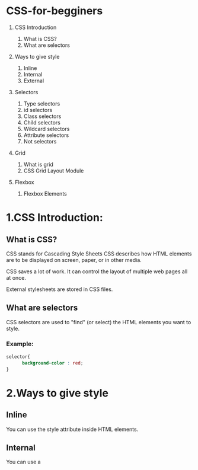 # CSS-for-begginers

1. CSS Introduction
   1. What is CSS?
   2. What are selectors
      
2. Ways to give style
   1. Inline
   2. Internal
   3. External
3. Selectors
   1. Type selectors
   2. id selectors
   3. Class selectors
   4. Child selectors
   5. Wildcard selectors
   6. Attribute selectors
   7. Not selectors
  

4. Grid
   1. What is grid
   2. CSS Grid Layout Module
5. Flexbox
   1. Flexbox Elements


# 1.CSS Introduction:

## What is CSS?

CSS stands for Cascading Style Sheets
CSS describes how HTML elements are to be displayed on screen, paper, or in other media.

CSS saves a lot of work. It can control the layout of multiple web pages all at once.

External stylesheets are stored in CSS files.

## What are selectors

CSS selectors are used to "find" (or select) the HTML elements you want to style.

### Example:

```css
selector{
      background-color : red;
}
```


# 2.Ways to give style

## Inline

You can use the style attribute inside HTML elements.

## Internal 

You can use a <style> element in the <head> section.

## External

You can use <link> element to link to an external CSS file.

# 3.Selectors

## Type selectors:

you should use the type of your element.
For example if you wanna give style to paragraphs you can use `p`

```css

p{
   background-color : blue;
}
```

## id selector

yo should first give an id to the element that you want, then use the id with a # to give style to it.

For example if we wanna give style to `<p id="p1">Hello World</p>`

```css

#p1{
   color : green;
}
```

## Class selectors

HTML👇👇
```html
<h1 class = "heading">Heading1</h1>

```

CSS👇👇

```css
.heading{
    background-color: green;
    color: white;
}
```

## Child selectors

HTML 👇👇

```html
<blockquote class="test">
    <p>Hello World</p>
</blockquote>
```

CSS👇👇

```css
blockquote.test>p{
     color: crimson; 
}
```

## Wildcard selectors

```css
*{
   color: red;
}
```
This gives style to all of the elements 👆

## Attribute selectors

HTML 👇👇
```html
<p lang="Spanish">Hola Mundo</p>
```

CSS 👇👇
```css
p[lang="Spanish"]{
     color: blue;
}
```
## Not selectors

```css
:not(#para1){
    color: green;
}
```

This gives style to all of the elements except the element that its id is para1👆


# 4.Grid

## What is grid??

CSS Grid gives you the tools to create basic and advanced website layouts in responsive ways that look great on mobile, tablet, and desktop devices.

## CSS Grid Layout Module

<img src="https://github.com/AHGh1386/CSS-for-begginers/blob/main/IMG_20230828_103840.jpg">

### Example:
HTML 👇👇
```html
<div class="grid-container">
  <div class="grid-item">1</div>
  <div class="grid-item">2</div>
  <div class="grid-item">3</div>
  <div class="grid-item">4</div>
  <div class="grid-item">5</div>
  <div class="grid-item">6</div>
  <div class="grid-item">7</div>
  <div class="grid-item">8</div>
  <div class="grid-item">9</div>
</div>
```

CSS👇👇
```css
.grid-container{
     display : grid;
}
```

<img src="https://github.com/AHGh1386/CSS-for-begginers/blob/main/IMG_20230828_104654.jpg">

# 5.Flexbox

## Flexbox Elements
To start using the Flexbox model, you need to first define a flex container.

example:
```html

<div class="flex-container">
  <div>1</div>
  <div>2</div>
  <div>3</div>
</div>
```

```css
.flex-container {
  display: flex;
}
```
The flex container properties are:
<ul>
    <li>flex-direction</li>
    <li>flex-wrap</li>
    <li>flex-flow</li>
    <li>justify-content</li>
    <li>align-items</li>
    <li>align-content</li>
<ul>

example is in the flexstylesheet.css


### Give star⭐ if it was useful 😉
